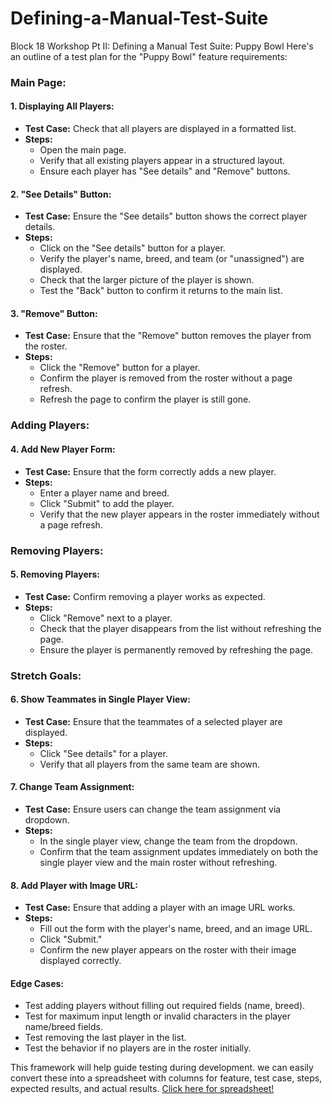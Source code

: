 # Defining-a-Manual-Test-Suite
Block 18 Workshop Pt II: Defining a Manual Test Suite: Puppy Bowl
Here's an outline of a test plan for the "Puppy Bowl" feature requirements:

### Main Page:
#### 1. Displaying All Players:
- **Test Case:** Check that all players are displayed in a formatted list.
- **Steps:** 
  - Open the main page.
  - Verify that all existing players appear in a structured layout.
  - Ensure each player has "See details" and "Remove" buttons.

#### 2. "See Details" Button:
- **Test Case:** Ensure the "See details" button shows the correct player details.
- **Steps:**
  - Click on the "See details" button for a player.
  - Verify the player's name, breed, and team (or "unassigned") are displayed.
  - Check that the larger picture of the player is shown.
  - Test the "Back" button to confirm it returns to the main list.

#### 3. "Remove" Button:
- **Test Case:** Ensure that the "Remove" button removes the player from the roster.
- **Steps:**
  - Click the "Remove" button for a player.
  - Confirm the player is removed from the roster without a page refresh.
  - Refresh the page to confirm the player is still gone.

### Adding Players:
#### 4. Add New Player Form:
- **Test Case:** Ensure that the form correctly adds a new player.
- **Steps:**
  - Enter a player name and breed.
  - Click "Submit" to add the player.
  - Verify that the new player appears in the roster immediately without a page refresh.

### Removing Players:
#### 5. Removing Players:
- **Test Case:** Confirm removing a player works as expected.
- **Steps:**
  - Click "Remove" next to a player.
  - Check that the player disappears from the list without refreshing the page.
  - Ensure the player is permanently removed by refreshing the page.

### Stretch Goals:
#### 6. Show Teammates in Single Player View:
- **Test Case:** Ensure that the teammates of a selected player are displayed.
- **Steps:**
  - Click "See details" for a player.
  - Verify that all players from the same team are shown.

#### 7. Change Team Assignment:
- **Test Case:** Ensure users can change the team assignment via dropdown.
- **Steps:**
  - In the single player view, change the team from the dropdown.
  - Confirm that the team assignment updates immediately on both the single player view and the main roster without refreshing.

#### 8. Add Player with Image URL:
- **Test Case:** Ensure that adding a player with an image URL works.
- **Steps:**
  - Fill out the form with the player's name, breed, and an image URL.
  - Click "Submit."
  - Confirm the new player appears on the roster with their image displayed correctly.

#### Edge Cases:
- Test adding players without filling out required fields (name, breed).
- Test for maximum input length or invalid characters in the player name/breed fields.
- Test removing the last player in the list.
- Test the behavior if no players are in the roster initially.

This framework will help guide testing during development. we can easily convert these into a spreadsheet with columns for feature, test case, steps, expected results, and actual results.
[Click here for spreadsheet!](https://docs.google.com/spreadsheets/d/14xVfQuhxDuLP2c1ZTJdR1ftVXekAxcprt2hBMO0IrVs/edit?usp=sharing)
